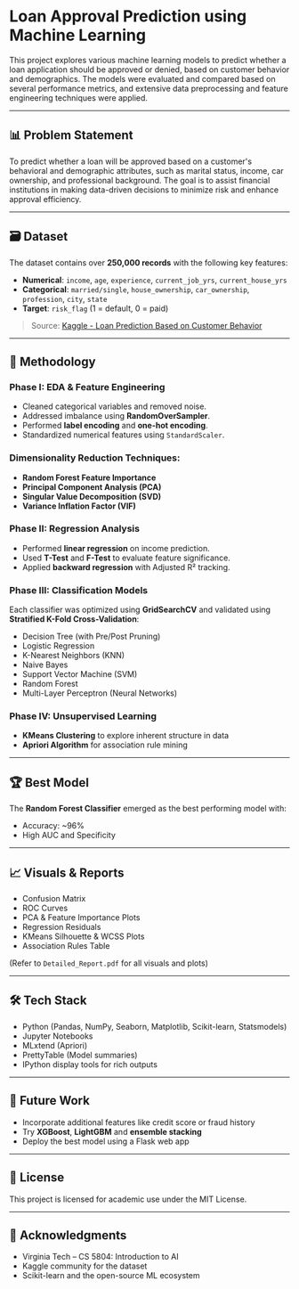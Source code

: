 # Loan Approval Prediction using Machine Learning

This project explores various machine learning models to predict whether a loan application should be approved or denied, based on customer behavior and demographics. The models were evaluated and compared based on several performance metrics, and extensive data preprocessing and feature engineering techniques were applied.

---


## 📊 Problem Statement

To predict whether a loan will be approved based on a customer's behavioral and demographic attributes, such as marital status, income, car ownership, and professional background. The goal is to assist financial institutions in making data-driven decisions to minimize risk and enhance approval efficiency.

---

## 🗃️ Dataset

The dataset contains over **250,000 records** with the following key features:

- **Numerical**: `income`, `age`, `experience`, `current_job_yrs`, `current_house_yrs`
- **Categorical**: `married/single`, `house_ownership`, `car_ownership`, `profession`, `city`, `state`
- **Target**: `risk_flag` (1 = default, 0 = paid)

> Source: [Kaggle - Loan Prediction Based on Customer Behavior](https://www.kaggle.com/datasets/subhamjain/loan-prediction-based-on-customer-behavior)

---

## 🧠 Methodology

### Phase I: EDA & Feature Engineering
- Cleaned categorical variables and removed noise.
- Addressed imbalance using **RandomOverSampler**.
- Performed **label encoding** and **one-hot encoding**.
- Standardized numerical features using `StandardScaler`.

### Dimensionality Reduction Techniques:
- **Random Forest Feature Importance**
- **Principal Component Analysis (PCA)**
- **Singular Value Decomposition (SVD)**
- **Variance Inflation Factor (VIF)**

### Phase II: Regression Analysis
- Performed **linear regression** on income prediction.
- Used **T-Test** and **F-Test** to evaluate feature significance.
- Applied **backward regression** with Adjusted R² tracking.

### Phase III: Classification Models
Each classifier was optimized using **GridSearchCV** and validated using **Stratified K-Fold Cross-Validation**:

- Decision Tree (with Pre/Post Pruning)
- Logistic Regression
- K-Nearest Neighbors (KNN)
- Naive Bayes
- Support Vector Machine (SVM)
- Random Forest
- Multi-Layer Perceptron (Neural Networks)

### Phase IV: Unsupervised Learning
- **KMeans Clustering** to explore inherent structure in data
- **Apriori Algorithm** for association rule mining

---

## 🏆 Best Model

The **Random Forest Classifier** emerged as the best performing model with:
- Accuracy: ~96%
- High AUC and Specificity

---

## 📈 Visuals & Reports

- Confusion Matrix
- ROC Curves
- PCA & Feature Importance Plots
- Regression Residuals
- KMeans Silhouette & WCSS Plots
- Association Rules Table

(Refer to `Detailed_Report.pdf` for all visuals and plots)

---

## 🛠️ Tech Stack

- Python (Pandas, NumPy, Seaborn, Matplotlib, Scikit-learn, Statsmodels)
- Jupyter Notebooks
- MLxtend (Apriori)
- PrettyTable (Model summaries)
- IPython display tools for rich outputs

---



## 📌 Future Work

- Incorporate additional features like credit score or fraud history
- Try **XGBoost**, **LightGBM** and **ensemble stacking**
- Deploy the best model using a Flask web app

---

## 📜 License

This project is licensed for academic use under the MIT License.

---

## 🙌 Acknowledgments

- Virginia Tech – CS 5804: Introduction to AI  
- Kaggle community for the dataset  
- Scikit-learn and the open-source ML ecosystem



